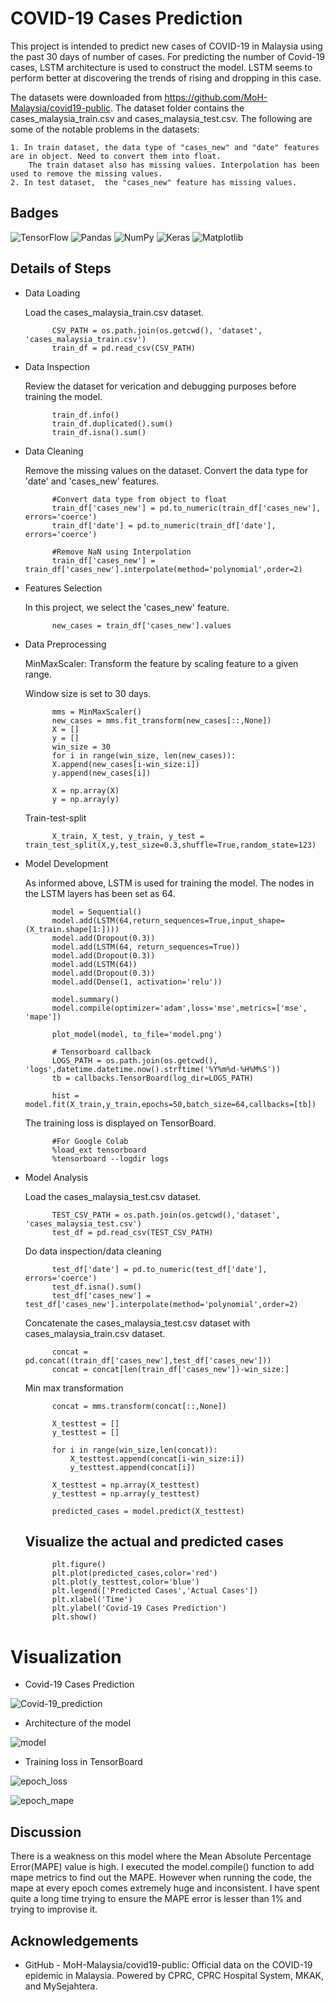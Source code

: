 # COVID-19 Cases Prediction

This project is intended to predict new cases of COVID-19 in Malaysia using the past 30 days of number of cases. For predicting the number of Covid-19 cases, LSTM architecture is used to construct the model. 
LSTM seems to perform better at discovering the trends of rising and dropping in this case.

The datasets were downloaded from https://github.com/MoH-Malaysia/covid19-public. The dataset folder contains the cases_malaysia_train.csv and cases_malaysia_test.csv. The following are some of the notable problems in the datasets:

    1. In train dataset, the data type of "cases_new" and "date" features are in object. Need to convert them into float. 
        The train dataset also has missing values. Interpolation has been used to remove the missing values.
    2. In test dataset,  the "cases_new" feature has missing values.

## Badges

![TensorFlow](https://img.shields.io/badge/TensorFlow-%23FF6F00.svg?style=for-the-badge&logo=TensorFlow&logoColor=white)
![Pandas](https://img.shields.io/badge/pandas-%23150458.svg?style=for-the-badge&logo=pandas&logoColor=white)
![NumPy](https://img.shields.io/badge/numpy-%23013243.svg?style=for-the-badge&logo=numpy&logoColor=white)
![Keras](https://img.shields.io/badge/Keras-%23D00000.svg?style=for-the-badge&logo=Keras&logoColor=white)
![Matplotlib](https://img.shields.io/badge/Matplotlib-%23ffffff.svg?style=for-the-badge&logo=Matplotlib&logoColor=black)




## Details of Steps

- Data Loading
    
    Load the cases_malaysia_train.csv dataset.

            CSV_PATH = os.path.join(os.getcwd(), 'dataset', 'cases_malaysia_train.csv')
            train_df = pd.read_csv(CSV_PATH)
- Data Inspection

    Review the dataset for verication and debugging purposes before training the model.

            train_df.info() 
            train_df.duplicated().sum()
            train_df.isna().sum()
    
- Data Cleaning

    Remove the missing values on the dataset. Convert the data type for 'date' and 'cases_new' features.

            #Convert data type from object to float
            train_df['cases_new'] = pd.to_numeric(train_df['cases_new'], errors='coerce')
            train_df['date'] = pd.to_numeric(train_df['date'], errors='coerce')
            
            #Remove NaN using Interpolation
            train_df['cases_new'] = train_df['cases_new'].interpolate(method='polynomial',order=2)

- Features Selection

    In this project, we select the 'cases_new' feature.

            new_cases = train_df['cases_new'].values
    
- Data Preprocessing
    
    MinMaxScaler: Transform the feature by scaling feature to a given range.

    Window size is set to 30 days.

            mms = MinMaxScaler()
            new_cases = mms.fit_transform(new_cases[::,None])
            X = []
            y = []
            win_size = 30
            for i in range(win_size, len(new_cases)):
            X.append(new_cases[i-win_size:i])
            y.append(new_cases[i])

            X = np.array(X)
            y = np.array(y)

    Train-test-split

            X_train, X_test, y_train, y_test = train_test_split(X,y,test_size=0.3,shuffle=True,random_state=123)

- Model Development

    As informed above, LSTM is used for training the model. The nodes in the LSTM layers has been set as 64.

            model = Sequential()
            model.add(LSTM(64,return_sequences=True,input_shape=(X_train.shape[1:])))
            model.add(Dropout(0.3))
            model.add(LSTM(64, return_sequences=True))
            model.add(Dropout(0.3))
            model.add(LSTM(64))
            model.add(Dropout(0.3))
            model.add(Dense(1, activation='relu'))

            model.summary()
            model.compile(optimizer='adam',loss='mse',metrics=['mse', 'mape'])

            plot_model(model, to_file='model.png')
    
            # Tensorboard callback
            LOGS_PATH = os.path.join(os.getcwd(), 'logs',datetime.datetime.now().strftime('%Y%m%d-%H%M%S'))
            tb = callbacks.TensorBoard(log_dir=LOGS_PATH)

            hist = model.fit(X_train,y_train,epochs=50,batch_size=64,callbacks=[tb])

    The training loss is displayed on TensorBoard.

            #For Google Colab 
            %load_ext tensorboard
            %tensorboard --logdir logs

- Model Analysis

    Load the cases_malaysia_test.csv dataset.

            TEST_CSV_PATH = os.path.join(os.getcwd(),'dataset', 'cases_malaysia_test.csv')
            test_df = pd.read_csv(TEST_CSV_PATH)

    Do data inspection/data cleaning

            test_df['date'] = pd.to_numeric(test_df['date'], errors='coerce')
            test_df.isna().sum()
            test_df['cases_new'] = test_df['cases_new'].interpolate(method='polynomial',order=2)

    Concatenate the cases_malaysia_test.csv dataset with cases_malaysia_train.csv dataset.

            concat = pd.concat((train_df['cases_new'],test_df['cases_new']))
            concat = concat[len(train_df['cases_new'])-win_size:]

    Min max transformation
            
            concat = mms.transform(concat[::,None])
    
            X_testtest = []
            y_testtest = []

            for i in range(win_size,len(concat)):
                X_testtest.append(concat[i-win_size:i])
                y_testtest.append(concat[i])

            X_testtest = np.array(X_testtest)
            y_testtest = np.array(y_testtest)

            predicted_cases = model.predict(X_testtest)

    ## Visualize the actual and predicted cases

            plt.figure()
            plt.plot(predicted_cases,color='red')
            plt.plot(y_testtest,color='blue')
            plt.legend(['Predicted Cases','Actual Cases'])
            plt.xlabel('Time')
            plt.ylabel('Covid-19 Cases Prediction')
            plt.show()


# Visualization

- Covid-19 Cases Prediction

![Covid-19_prediction](https://user-images.githubusercontent.com/121777112/211319099-8b476c98-30f6-476b-9ab0-93c7a6f1036f.png)

- Architecture of the model

![model](https://user-images.githubusercontent.com/121777112/211318555-dce7c52f-fada-4377-a83e-902d7183fe39.png)

- Training loss in TensorBoard

![epoch_loss](https://user-images.githubusercontent.com/121777112/211320250-bfb07ec0-3dc7-49bb-93f7-16506072720a.png)

![epoch_mape](https://user-images.githubusercontent.com/121777112/211324835-0de42bb8-4550-4fa7-a1f7-1e85cc41eb0b.png)
## Discussion

There is a weakness on this model where the Mean Absolute Percentage Error(MAPE) value is high. I executed the model.compile() function to add mape metrics to find out the MAPE. However when running the code, the mape at every epoch comes extremely huge and inconsistent. I have spent quite a long time trying to ensure the MAPE error is lesser than 1% and trying to improvise it.  
## Acknowledgements

 - GitHub - MoH-Malaysia/covid19-public: Official data on the COVID-19 epidemic in Malaysia. Powered by CPRC, CPRC Hospital System, MKAK, and MySejahtera.

